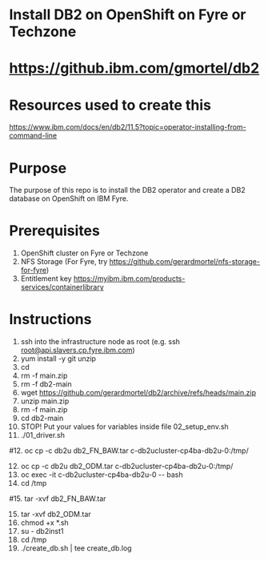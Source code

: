 # Install DB2 on OpenShift on Fyre or Techzone
# https://github.ibm.com/gmortel/db2

# Resources used to create this
https://www.ibm.com/docs/en/db2/11.5?topic=operator-installing-from-command-line

# Purpose
The purpose of this repo is to install the DB2 operator and create a DB2 database on OpenShift on IBM Fyre.

# Prerequisites
1. OpenShift cluster on Fyre or Techzone
2. NFS Storage (For Fyre, try https://github.com/gerardmortel/nfs-storage-for-fyre)
3. Entitlement key https://myibm.ibm.com/products-services/containerlibrary

# Instructions
1. ssh into the infrastructure node as root (e.g. ssh root@api.slavers.cp.fyre.ibm.com)
2. yum install -y git unzip
3. cd
4. rm -f main.zip
5. rm -f db2-main
6. wget https://github.com/gerardmortel/db2/archive/refs/heads/main.zip
7. unzip main.zip
8. rm -f main.zip
9. cd db2-main
10. STOP! Put your values for variables inside file 02_setup_env.sh
11. ./01_driver.sh

#12. oc cp -c db2u db2_FN_BAW.tar c-db2ucluster-cp4ba-db2u-0:/tmp/

12. oc cp -c db2u db2_ODM.tar c-db2ucluster-cp4ba-db2u-0:/tmp/
13. oc exec -it c-db2ucluster-cp4ba-db2u-0 -- bash
14. cd /tmp

#15. tar -xvf db2_FN_BAW.tar

15. tar -xvf db2_ODM.tar
16. chmod +x *.sh
17. su - db2inst1
18. cd /tmp
19. ./create_db.sh | tee create_db.log
